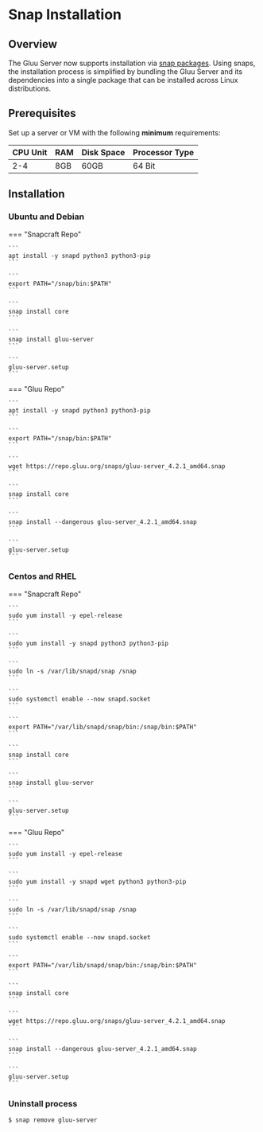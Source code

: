 # Snap Installation

## Overview 

The Gluu Server now supports installation via [snap packages](https://snapcraft.io/). Using snaps, the installation process is simplified by bundling the Gluu Server and its dependencies into a single package that can be installed across Linux distributions.

## Prerequisites

Set up a server or VM with the following **minimum** requirements:

|CPU Unit  |    RAM     |   Disk Space      | Processor Type |
|----------|------------|-------------------|----------------|
|   2-4    |    8GB     |   60GB            |  64 Bit        |

## Installation

### Ubuntu and Debian

=== "Snapcraft Repo"

    ```
    apt install -y snapd python3 python3-pip
    ```
    
    ```
    export PATH="/snap/bin:$PATH"
    ```
    
    ```
    snap install core
    ```
    
    ```
    snap install gluu-server
    ```
    
    ```
    gluu-server.setup
    ```

=== "Gluu Repo"

    ```
    apt install -y snapd python3 python3-pip
    ```
    
    ```
    export PATH="/snap/bin:$PATH"
    ```
    
    ```
    wget https://repo.gluu.org/snaps/gluu-server_4.2.1_amd64.snap
    ```
    
    ```
    snap install core
    ```
    
    ```
    snap install --dangerous gluu-server_4.2.1_amd64.snap
    ```
    
    ```
    gluu-server.setup
    ```

### Centos and RHEL

=== "Snapcraft Repo"

    ```
    sudo yum install -y epel-release
    ```
    
    ```
    sudo yum install -y snapd python3 python3-pip
    ```
    
    ```
    sudo ln -s /var/lib/snapd/snap /snap
    ```
    
    ```
    sudo systemctl enable --now snapd.socket
    ```
    
    ```
    export PATH="/var/lib/snapd/snap/bin:/snap/bin:$PATH"
    ```
    
    ```
    snap install core
    ```
    
    ```
    snap install gluu-server
    ```
    
    ```
    gluu-server.setup
    ```

=== "Gluu Repo"

    ```
    sudo yum install -y epel-release
    ```
    
    ```
    sudo yum install -y snapd wget python3 python3-pip
    ```
    
    ```
    sudo ln -s /var/lib/snapd/snap /snap
    ```
    
    ```
    sudo systemctl enable --now snapd.socket
    ```
    
    ```
    export PATH="/var/lib/snapd/snap/bin:/snap/bin:$PATH"
    ```
    
    ```
    snap install core
    ```
    
    ```
    wget https://repo.gluu.org/snaps/gluu-server_4.2.1_amd64.snap
    ```
    
    ```
    snap install --dangerous gluu-server_4.2.1_amd64.snap
    ```
    
    ```
    gluu-server.setup
    ```

### Uninstall process

```
$ snap remove gluu-server
```
